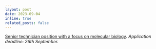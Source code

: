 ```yaml
---
layout: post
date: 2023-09-04
inline: true
related_posts: false
---
```

[Senior technician position with a focus on molecular biology](/opportunities/). *Application deadline: 26th September.*
